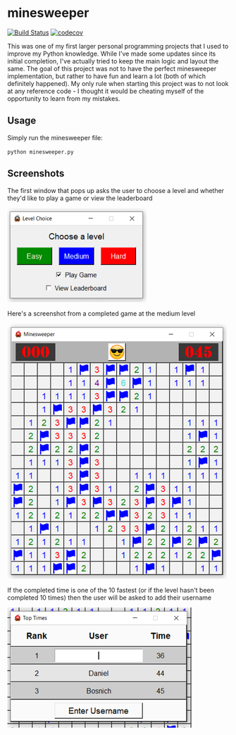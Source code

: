 # minesweeper

[![Build Status](https://travis-ci.com/danielbosnich/minesweeper.svg?branch=master)](https://travis-ci.com/danielbosnich/minesweeper)
[![codecov](https://codecov.io/gh/danielbosnich/minesweeper/branch/master/graphs/badge.svg)](https://codecov.io/gh/danielbosnich/minesweeper)

This was one of my first larger personal programming projects that I used to improve my Python knowledge.  While I've made some updates since its initial completion, I've actually tried to keep the main logic and layout the same.  The goal of this project was not to have the perfect minesweeper implementation, but rather to have fun and learn a lot (both of which definitely happened).  My only rule when starting this project was to not look at any reference code - I thought it would be cheating myself of the opportunity to learn from my mistakes.


## Usage

Simply run the minesweeper file:

`python minesweeper.py`


## Screenshots

The first window that pops up asks the user to choose a level and whether they'd like to play a game or view the
leaderboard

![Screenshot](https://github.com/danielbosnich/minesweeper/blob/main/images/level_choice.PNG)


Here's a screenshot from a completed game at the medium level

![Screenshot](https://github.com/danielbosnich/minesweeper/blob/main/images/completed_game.PNG)


If the completed time is one of the 10 fastest (or if the level hasn't been completed 10 times) then the user
will be asked to add their username

![Screenshot](https://github.com/danielbosnich/minesweeper/blob/main/images/username_entry.PNG)
